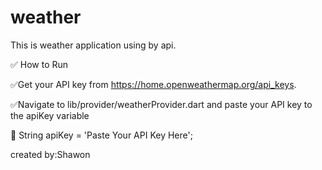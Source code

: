 # weather

This is weather application using by api.

:white_check_mark: How to Run


:white_check_mark:Get your API key from https://home.openweathermap.org/api_keys.

:white_check_mark:Navigate to lib/provider/weatherProvider.dart and paste your API key to the apiKey variable


:speech_balloon: String apiKey = 'Paste Your API Key Here';



created by:Shawon



